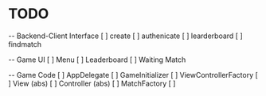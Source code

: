 # TODO
-- Backend-Client Interface
[ ] create
[ ] authenicate
[ ] learderboard
[ ] findmatch

-- Game UI
[ ] Menu
[ ] Leaderboard
[ ] Waiting Match

-- Game Code
[ ] AppDelegate
[ ] GameInitializer
[ ] ViewControllerFactory
[ ] View (abs)
[ ] Controller (abs)
[ ] MatchFactory
[ ] 